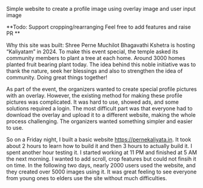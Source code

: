 Simple website to create a profile image using overlay image and user input image

**Todo: Support cropping/rearranging
Feel free to add features and raise PR **

Why this site was built: 
Shree Perne Muchilot Bhagavathi Kshetra is hosting “Kaliyatam” in 2024. To make this event special, the temple asked its community members to plant a tree at each home. Around 3000 homes planted fruit bearing plant today. The idea behind this noble initiative was to thank the nature, seek her blessings and also to strengthen the idea of community. 
Doing great things together! 

As part of the event, the organizers wanted to create special profile pictures with an overlay. However, the existing method for making these profile pictures was complicated. It was hard to use, showed ads, and some solutions required a login. The most difficult part was that everyone had to download the overlay and upload it to a different website, making the whole process challenging.
The organizers wanted something simpler and easier to use. 

So on a Friday night, I built a basic website https://pernekaliyata.in. It took about 2 hours to learn how to build it and then 3 hours to actually build it. I spent another hour testing it. I started working at 11 PM and finished at 5 AM the next morning. I wanted to add scroll, crop features but could not finsih it on time. 
In the following two days, nearly 2000 users used the website, and they created over 5000 images using it. It was great feeling to see everyone from young ones to elders use the site without much difficulties. 

